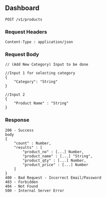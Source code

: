 ## Dashboard
```
POST /v1/products
```
### Request Headers
```
Content-Type : application/json
```
### Request Body
```
// (Add New Category) Input to be done

//Input 1 for selecting category
{
    "Category": "String"
}

//Input 2
{
    "Product Name" : "String"
}
```
### Response
```
200 - Success
body
{
    "count" : Number,
    "results" : [
        "product_no" : [...] Number,
        "product_name" : [...] "String",
        "product_qty" : [...] Number,
        "product_price" : [...] Number
    ]
}
400 - Bad Request - Incorrect Email/Password
403 - Forbidden
404 - Not Found
500 - Internal Server Error
```